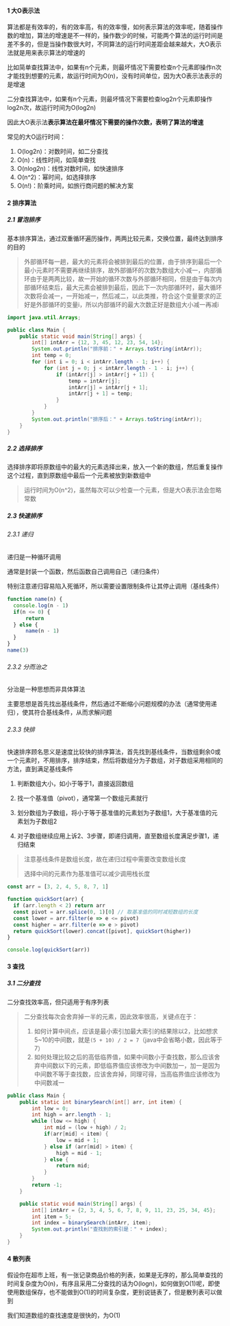 #### 1 大O表示法

算法都是有效率的，有的效率高，有的效率慢，如何表示算法的效率呢，随着操作数的增加，算法的增速是不一样的，操作数少的时候，可能两个算法的运行时间是差不多的，但是当操作数很大时，不同算法的运行时间差距会越来越大，大O表示法就是用来表示算法的增速的

比如简单查找算法中，如果有n个元素，则最坏情况下需要检查n个元素即操作n次才能找到想要的元素，故运行时间为O(n)，没有时间单位，因为大O表示法表示的是增速

二分查找算法中，如果有n个元素，则最坏情况下需要检查log2n个元素即操作log2n次，故运行时间为O(log2n)

因此大O表示法**表示算法在最坏情况下需要的操作次数，表明了算法的增速**

常见的大O运行时间：

1. O(log2n)：对数时间，如二分查找
2. O(n)：线性时间，如简单查找
3. O(nlog2n)：线性对数时间，如快速排序
4. O(n^2)：幂时间，如选择排序
5. O(n!)：阶乘时间，如旅行商问题的解决方案

#### 2 排序算法

##### 2.1 冒泡排序

基本排序算法，通过双重循环遍历操作，两两比较元素，交换位置，最终达到排序的目的

> 外部循环每一趟，最大的元素将会被排到最后的位置，由于排序到最后一个最小元素时不需要再继续排序，故外部循环的次数为数组大小减一，内部循环由于是两两比较，故一开始的循环次数与外部循环相同，但是由于每次内部循环结束后，最大元素会被排到最后，因此下一次内部循环时，最大循环次数将会减一，一开始减一，然后减二，以此类推，符合这个变量要求的正好是外部循环的变量i，所以内部循环的最大次数正好是数组大小减一再减i

```java
import java.util.Arrays;

public class Main {
    public static void main(String[] args) {
        int[] intArr = {12, 3, 45, 12, 23, 54, 14};
        System.out.println("排序前：" + Arrays.toString(intArr));
        int temp = 0;
        for (int i = 0; i < intArr.length - 1; i++) {
            for (int j = 0; j < intArr.length - 1 - i; j++) {
                if (intArr[j] > intArr[j + 1]) {
                    temp = intArr[j];
                    intArr[j] = intArr[j + 1];
                    intArr[j + 1] = temp;
                }
            }
        }
        System.out.println("排序后：" + Arrays.toString(intArr));
    }
}
```

##### 2.2 选择排序

选择排序即将原数组中的最大的元素选择出来，放入一个新的数组，然后重复操作这个过程，直到原数组中最后一个元素被放到新数组中

> 运行时间为O(n^2)，虽然每次可以少检查一个元素，但是大O表示法会忽略常数

##### 2.3 快速排序

###### 2.3.1 递归

递归是一种循环调用

通常是封装一个函数，然后函数自己调用自己（递归条件）

特别注意递归容易陷入死循环，所以需要设置限制条件让其停止调用（基线条件）

```js
function name(n) {
  console.log(n - 1)
  if(n <= 0) {
      return
  } else {
      name(n - 1)
  }
}
name(3)
```

###### 2.3.2 分而治之
分治是一种思想而非具体算法

主要思想是首先找出基线条件，然后通过不断缩小问题规模的办法（通常使用递归），使其符合基线条件，从而求解问题

###### 2.3.3 快排

快速排序顾名思义是速度比较快的排序算法，首先找到基线条件，当数组剩余0或一个元素时，不用排序，排序结束，然后将数组分为子数组，对子数组采用相同的方法，直到满足基线条件

1. 判断数组大小，如小于等于1，直接返回数组

2. 找一个基准值（pivot），通常第一个数组元素就行

3. 划分数组为子数组，将小于等于基准值的元素划为子数组1，大于基准值的元素划为子数组2

4. 对子数组继续应用上诉2、3步骤，即递归调用，直至数组长度满足步骤1，递归结束

>注意基线条件是数组长度，故在递归过程中需要改变数组长度
>
>选择中间的元素作为基准值可以减少调用栈长度

```js
const arr = [3, 2, 4, 5, 8, 7, 1]

function quickSort(arr) {
  if (arr.length < 2) return arr
  const pivot = arr.splice(0, 1)[0] // 取基准值的同时减短数组的长度
  const lower = arr.filter(e => e <= pivot)
  const higher = arr.filter(e => e > pivot)
  return quickSort(lower).concat([pivot], quickSort(higher))
}

console.log(quickSort(arr))
```

#### 3 查找

##### 3.1 二分查找

二分查找效率高，但只适用于有序列表

> 二分查找每次会舍弃掉一半的元素，因此效率很高，关键点在于：
>
> 1. 如何计算中间点，应该是最小索引加最大索引的结果除以2，比如想求5~10的中间数，就是`(5 + 10) / 2 = 7`（java中会省略小数，因此等于7）
> 2. 如何处理比较之后的高低临界值，如果中间数小于查找数，那么应该舍弃中间数以下的元素，即低临界值应该修改为中间数加一，加一是因为中间数不等于查找数，应该舍弃掉，同理可得，当高临界值应该修改为中间数减一

```java
public class Main {
    public static int binarySearch(int[] arr, int item) {
        int low = 0;
        int high = arr.length - 1;
        while (low <= high) {
            int mid = (low + high) / 2;
            if(arr[mid] < item) {
                low = mid + 1;
            } else if (arr[mid] > item) {
                high = mid - 1;
            } else {
                return mid;
            }
        }
        return -1;
    }

    public static void main(String[] args) {
        int[] intArr = {2, 3, 4, 5, 6, 7, 8, 9, 11, 23, 25, 34, 45};
        int item = 5;
        int index = binarySearch(intArr, item);
        System.out.println("查找到的索引是：" + index);
    }
}

```

#### 4 散列表

假设你在超市上班，有一张记录商品价格的列表，如果是无序的，那么简单查找的时间复杂度为O(n)，有序且采用二分查找的话为O(logn)，如何做到O(1)呢，即使使用数组保存，也不能做到O(1)的时间复杂度，更别说链表了，但是散列表可以做到

我们知道数组的查找速度是很快的，为O(1)














